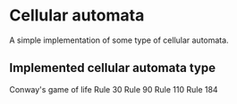 # Cellular automata

A simple implementation of some type of cellular automata.

## Implemented cellular automata type

Conway's game of life
Rule 30
Rule 90
Rule 110
Rule 184
